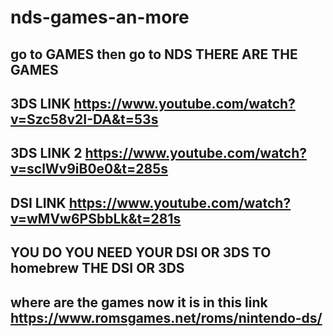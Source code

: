 # nds-games-an-more
go to GAMES then go to NDS THERE ARE THE GAMES
-----------------------------------------------------------------------------------------------------------------------------
3DS LINK https://www.youtube.com/watch?v=Szc58v2I-DA&t=53s
-----------------------------------------------------------------------------------------------------------------------------
3DS LINK 2 https://www.youtube.com/watch?v=sclWv9iB0e0&t=285s
-----------------------------------------------------------------------------------------------------------------------------
DSI LINK https://www.youtube.com/watch?v=wMVw6PSbbLk&t=281s
-----------------------------------------------------------------------------------------------------------------------------
YOU DO YOU NEED YOUR DSI OR 3DS TO homebrew THE DSI OR 3DS
-----------------------------------------------------------------------------------------------------------------------------
where are the games now it is in this link https://www.romsgames.net/roms/nintendo-ds/
-----------------------------------------------------------------------------------------------------------------------------

